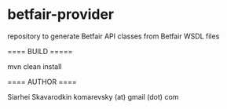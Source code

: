betfair-provider
================

repository to generate Betfair API classes from Betfair WSDL files


==== BUILD =====

mvn clean install


==== AUTHOR ====

Siarhei Skavarodkin
komarevsky (at) gmail (dot) com